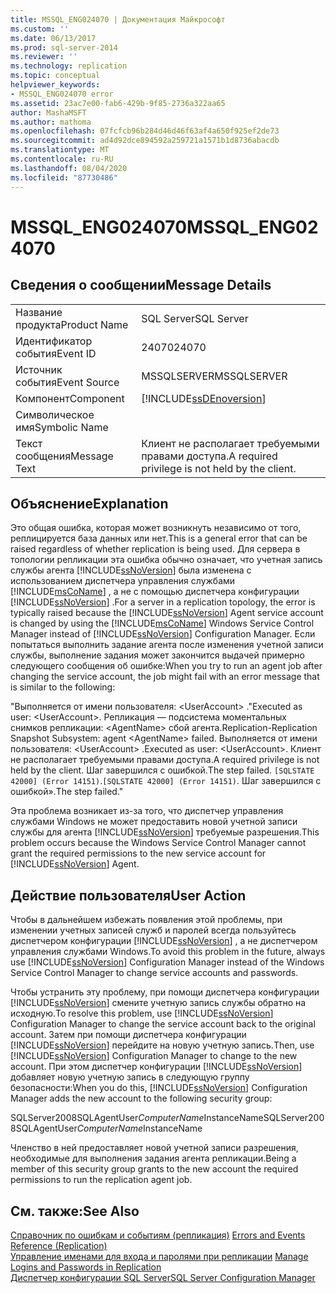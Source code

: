 ```yaml
---
title: MSSQL_ENG024070 | Документация Майкрософт
ms.custom: ''
ms.date: 06/13/2017
ms.prod: sql-server-2014
ms.reviewer: ''
ms.technology: replication
ms.topic: conceptual
helpviewer_keywords:
- MSSQL_ENG024070 error
ms.assetid: 23ac7e00-fab6-429b-9f85-2736a322aa65
author: MashaMSFT
ms.author: mathoma
ms.openlocfilehash: 07fcfcb96b284d46d46f63af4a650f925ef2de73
ms.sourcegitcommit: ad4d92dce894592a259721a1571b1d8736abacdb
ms.translationtype: MT
ms.contentlocale: ru-RU
ms.lasthandoff: 08/04/2020
ms.locfileid: "87730486"
---
```

# <a name="mssql_eng024070"></a><span data-ttu-id="35a62-102">MSSQL_ENG024070</span><span class="sxs-lookup"><span data-stu-id="35a62-102">MSSQL_ENG024070</span></span>
    
## <a name="message-details"></a><span data-ttu-id="35a62-103">Сведения о сообщении</span><span class="sxs-lookup"><span data-stu-id="35a62-103">Message Details</span></span>  
  
|||  
|-|-|  
|<span data-ttu-id="35a62-104">Название продукта</span><span class="sxs-lookup"><span data-stu-id="35a62-104">Product Name</span></span>|<span data-ttu-id="35a62-105">SQL Server</span><span class="sxs-lookup"><span data-stu-id="35a62-105">SQL Server</span></span>|  
|<span data-ttu-id="35a62-106">Идентификатор события</span><span class="sxs-lookup"><span data-stu-id="35a62-106">Event ID</span></span>|<span data-ttu-id="35a62-107">24070</span><span class="sxs-lookup"><span data-stu-id="35a62-107">24070</span></span>|  
|<span data-ttu-id="35a62-108">Источник события</span><span class="sxs-lookup"><span data-stu-id="35a62-108">Event Source</span></span>|<span data-ttu-id="35a62-109">MSSQLSERVER</span><span class="sxs-lookup"><span data-stu-id="35a62-109">MSSQLSERVER</span></span>|  
|<span data-ttu-id="35a62-110">Компонент</span><span class="sxs-lookup"><span data-stu-id="35a62-110">Component</span></span>|[!INCLUDE[ssDEnoversion](../../includes/ssdenoversion-md.md)]|  
|<span data-ttu-id="35a62-111">Символическое имя</span><span class="sxs-lookup"><span data-stu-id="35a62-111">Symbolic Name</span></span>||  
|<span data-ttu-id="35a62-112">Текст сообщения</span><span class="sxs-lookup"><span data-stu-id="35a62-112">Message Text</span></span>|<span data-ttu-id="35a62-113">Клиент не располагает требуемыми правами доступа.</span><span class="sxs-lookup"><span data-stu-id="35a62-113">A required privilege is not held by the client.</span></span>|  
  
## <a name="explanation"></a><span data-ttu-id="35a62-114">Объяснение</span><span class="sxs-lookup"><span data-stu-id="35a62-114">Explanation</span></span>  
 <span data-ttu-id="35a62-115">Это общая ошибка, которая может возникнуть независимо от того, реплицируется база данных или нет.</span><span class="sxs-lookup"><span data-stu-id="35a62-115">This is a general error that can be raised regardless of whether replication is being used.</span></span> <span data-ttu-id="35a62-116">Для сервера в топологии репликации эта ошибка обычно означает, что учетная запись службы агента [!INCLUDE[ssNoVersion](../../includes/ssnoversion-md.md)] была изменена с использованием диспетчера управления службами [!INCLUDE[msCoName](../../includes/msconame-md.md)] , а не с помощью диспетчера конфигурации [!INCLUDE[ssNoVersion](../../includes/ssnoversion-md.md)] .</span><span class="sxs-lookup"><span data-stu-id="35a62-116">For a server in a replication topology, the error is typically raised because the [!INCLUDE[ssNoVersion](../../includes/ssnoversion-md.md)] Agent service account is changed by using the [!INCLUDE[msCoName](../../includes/msconame-md.md)] Windows Service Control Manager instead of [!INCLUDE[ssNoVersion](../../includes/ssnoversion-md.md)] Configuration Manager.</span></span> <span data-ttu-id="35a62-117">Если попытаться выполнить задание агента после изменения учетной записи службы, выполнение задания может закончится выдачей примерно следующего сообщения об ошибке:</span><span class="sxs-lookup"><span data-stu-id="35a62-117">When you try to run an agent job after changing the service account, the job might fail with an error message that is similar to the following:</span></span>  
  
 <span data-ttu-id="35a62-118">"Выполняется от имени пользователя: \<UserAccount> .</span><span class="sxs-lookup"><span data-stu-id="35a62-118">"Executed as user: \<UserAccount>.</span></span> <span data-ttu-id="35a62-119">Репликация — подсистема моментальных снимков репликации: \<AgentName> сбой агента.</span><span class="sxs-lookup"><span data-stu-id="35a62-119">Replication-Replication Snapshot Subsystem: agent \<AgentName> failed.</span></span> <span data-ttu-id="35a62-120">Выполняется от имени пользователя: \<UserAccount> .</span><span class="sxs-lookup"><span data-stu-id="35a62-120">Executed as user: \<UserAccount>.</span></span> <span data-ttu-id="35a62-121">Клиент не располагает требуемыми правами доступа.</span><span class="sxs-lookup"><span data-stu-id="35a62-121">A required privilege is not held by the client.</span></span> <span data-ttu-id="35a62-122">Шаг завершился с ошибкой.</span><span class="sxs-lookup"><span data-stu-id="35a62-122">The step failed.</span></span> <span data-ttu-id="35a62-123">`[SQLSTATE 42000] (Error 14151)`.</span><span class="sxs-lookup"><span data-stu-id="35a62-123">`[SQLSTATE 42000] (Error 14151)`.</span></span> <span data-ttu-id="35a62-124">Шаг завершился с ошибкой».</span><span class="sxs-lookup"><span data-stu-id="35a62-124">The step failed."</span></span>  
  
 <span data-ttu-id="35a62-125">Эта проблема возникает из-за того, что диспетчер управления службами Windows не может предоставить новой учетной записи службы для агента [!INCLUDE[ssNoVersion](../../includes/ssnoversion-md.md)] требуемые разрешения.</span><span class="sxs-lookup"><span data-stu-id="35a62-125">This problem occurs because the Windows Service Control Manager cannot grant the required permissions to the new service account for [!INCLUDE[ssNoVersion](../../includes/ssnoversion-md.md)] Agent.</span></span>  
  
## <a name="user-action"></a><span data-ttu-id="35a62-126">Действие пользователя</span><span class="sxs-lookup"><span data-stu-id="35a62-126">User Action</span></span>  
 <span data-ttu-id="35a62-127">Чтобы в дальнейшем избежать появления этой проблемы, при изменении учетных записей служб и паролей всегда пользуйтесь диспетчером конфигурации [!INCLUDE[ssNoVersion](../../includes/ssnoversion-md.md)] , а не диспетчером управления службами Windows.</span><span class="sxs-lookup"><span data-stu-id="35a62-127">To avoid this problem in the future, always use [!INCLUDE[ssNoVersion](../../includes/ssnoversion-md.md)] Configuration Manager instead of the Windows Service Control Manager to change service accounts and passwords.</span></span>  
  
 <span data-ttu-id="35a62-128">Чтобы устранить эту проблему, при помощи диспетчера конфигурации [!INCLUDE[ssNoVersion](../../includes/ssnoversion-md.md)] смените учетную запись службы обратно на исходную.</span><span class="sxs-lookup"><span data-stu-id="35a62-128">To resolve this problem, use [!INCLUDE[ssNoVersion](../../includes/ssnoversion-md.md)] Configuration Manager to change the service account back to the original account.</span></span> <span data-ttu-id="35a62-129">Затем при помощи диспетчера конфигурации [!INCLUDE[ssNoVersion](../../includes/ssnoversion-md.md)] перейдите на новую учетную запись.</span><span class="sxs-lookup"><span data-stu-id="35a62-129">Then, use [!INCLUDE[ssNoVersion](../../includes/ssnoversion-md.md)] Configuration Manager to change to the new account.</span></span> <span data-ttu-id="35a62-130">При этом диспетчер конфигурации [!INCLUDE[ssNoVersion](../../includes/ssnoversion-md.md)] добавляет новую учетную запись в следующую группу безопасности:</span><span class="sxs-lookup"><span data-stu-id="35a62-130">When you do this, [!INCLUDE[ssNoVersion](../../includes/ssnoversion-md.md)] Configuration Manager adds the new account to the following security group:</span></span>  
  
 <span data-ttu-id="35a62-131">SQLServer2008SQLAgentUser$ComputerName$InstanceName</span><span class="sxs-lookup"><span data-stu-id="35a62-131">SQLServer2008SQLAgentUser$ComputerName$InstanceName</span></span>  
  
 <span data-ttu-id="35a62-132">Членство в ней предоставляет новой учетной записи разрешения, необходимые для выполнения задания агента репликации.</span><span class="sxs-lookup"><span data-stu-id="35a62-132">Being a member of this security group grants to the new account the required permissions to run the replication agent job.</span></span>  
  
## <a name="see-also"></a><span data-ttu-id="35a62-133">См. также:</span><span class="sxs-lookup"><span data-stu-id="35a62-133">See Also</span></span>  
 <span data-ttu-id="35a62-134">[Справочник по ошибкам и событиям (репликация)](errors-and-events-reference-replication.md) </span><span class="sxs-lookup"><span data-stu-id="35a62-134">[Errors and Events Reference &#40;Replication&#41;](errors-and-events-reference-replication.md) </span></span>  
 <span data-ttu-id="35a62-135">[Управление именами для входа и паролями при репликации](security/identity-and-access-control-replication.md#manage-logins-and-passwords-in-replication) </span><span class="sxs-lookup"><span data-stu-id="35a62-135">[Manage Logins and Passwords in Replication](security/identity-and-access-control-replication.md#manage-logins-and-passwords-in-replication) </span></span>  
 [<span data-ttu-id="35a62-136">Диспетчер конфигурации SQL Server</span><span class="sxs-lookup"><span data-stu-id="35a62-136">SQL Server Configuration Manager</span></span>](../sql-server-configuration-manager.md)  
  
  
